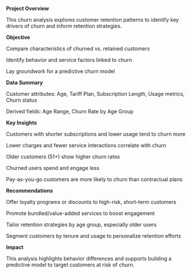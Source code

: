 **Project Overview**

This churn analysis explores customer retention patterns to identify key drivers of churn and inform retention strategies.

**Objective**

Compare characteristics of churned vs. retained customers

Identify behavior and service factors linked to churn

Lay groundwork for a predictive churn model

**Data Summary**

Customer attributes: Age, Tariff Plan, Subscription Length, Usage metrics, Churn status

Derived fields: Age Range, Churn Rate by Age Group

**Key Insights**

Customers with shorter subscriptions and lower usage tend to churn more

Lower charges and fewer service interactions correlate with churn

Older customers (51+) show higher churn rates

Churned users spend and engage less

Pay-as-you-go customers are more likely to churn than contractual plans

**Recommendations**

Offer loyalty programs or discounts to high-risk, short-term customers

Promote bundled/value-added services to boost engagement

Tailor retention strategies by age group, especially older users

Segment customers by tenure and usage to personalize retention efforts

**Impact**

This analysis highlights behavior differences and supports building a predictive model to target customers at risk of churn.
